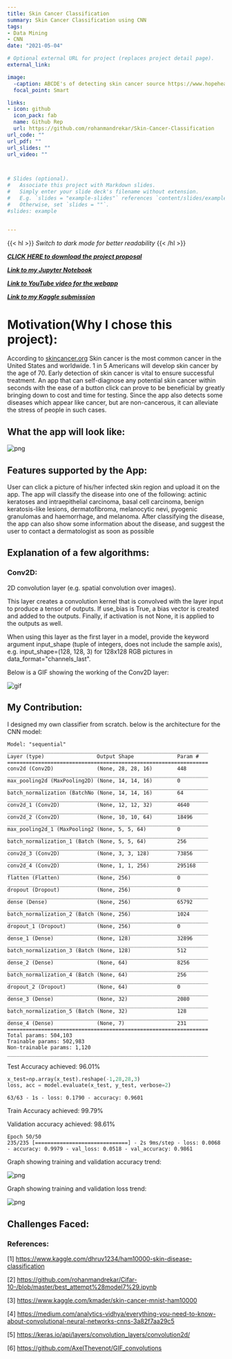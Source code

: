 ```yaml
---
title: Skin Cancer Classification
summary: Skin Cancer Classification using CNN
tags:
- Data Mining
- CNN
date: "2021-05-04"

# Optional external URL for project (replaces project detail page).
external_link:

image:
  -caption: ABCDE's of detecting skin cancer source https://www.hopehealthfnp.com/wp-content/uploads/2017/06/LSO-Skin-Cancer-Detection-Chart.png
  focal_point: Smart

links:
- icon: github
  icon_pack: fab
  name: Github Rep
  url: https://github.com/rohanmandrekar/Skin-Cancer-Classification
url_code: ""
url_pdf: ""
url_slides: ""
url_video: ""



# Slides (optional).
#   Associate this project with Markdown slides.
#   Simply enter your slide deck's filename without extension.
#   E.g. `slides = "example-slides"` references `content/slides/example-slides.md`.
#   Otherwise, set `slides = ""`.
#slides: example


---
```


{{< hl >}} _Switch to dark mode for better readability_ {{< /hl >}}

[_**CLICK HERE to download the project proposal**_](./ProjectProposalforSkinCancerClassification.pdf)

[_**Link to my Jupyter Notebook**_](https://github.com/rohanmandrekar/Skin-Cancer-Classification/blob/main/Skin_Cancer_Detection.ipynb)

[_**Link to YouTube video for the webapp**_](https://youtu.be/IWHKOQYbfP0)

[_**Link to my Kaggle submission**_](https://www.kaggle.com/rohanmandrekar/skin-cancer-classification-using-cnn-96-test-acc)

# Motivation(Why I chose this project):
According to [skincancer.org](https://www.skincancer.org/skin-cancer-information/skin-cancer-facts/) Skin cancer is the most common cancer in the United States and worldwide. 1 in 5 Americans will develop skin cancer by the age of 70. Early detection of skin cancer is vital to ensure successful treatment. An app that can self-diagnose any potential skin cancer within seconds with the ease of a button click can prove to be beneficial by greatly bringing down to cost and time for testing. Since the app also detects some diseases which appear like cancer, but are non-cancerous, it can alleviate the stress of people in such cases.

## What the app will look like:
![png](./app_demo.png) 

## Features supported by the App:
User can click a picture of his/her infected skin region and upload it on the app. 
The app will classify the disease into one of the following: actinic keratoses and 
intraepithelial carcinoma, basal cell carcinoma, benign keratosis-like lesions, 
dermatofibroma, melanocytic nevi, pyogenic granulomas and haemorrhage, 
and melanoma.
After classifying the disease, the app can also show some information about 
the disease, and suggest the user to contact a dermatologist as soon as 
possible

## Explanation of a few algorithms:
### Conv2D:
2D convolution layer (e.g. spatial convolution over images).

This layer creates a convolution kernel that is convolved with the layer input to produce a tensor of outputs. If use_bias is True, a bias vector is created and added to the outputs. Finally, if activation is not None, it is applied to the outputs as well.

When using this layer as the first layer in a model, provide the keyword argument input_shape (tuple of integers, does not include the sample axis), e.g. input_shape=(128, 128, 3) for 128x128 RGB pictures in data_format="channels_last".

Below is a GIF showing the working of the Conv2D layer:

![gif](./conv2d.gif)

## My Contribution:
I designed my own classifier from scratch. below is the architecture for the CNN model:

    Model: "sequential"
    _________________________________________________________________
    Layer (type)                 Output Shape              Param #   
    =================================================================
    conv2d (Conv2D)              (None, 28, 28, 16)        448       
    _________________________________________________________________
    max_pooling2d (MaxPooling2D) (None, 14, 14, 16)        0         
    _________________________________________________________________
    batch_normalization (BatchNo (None, 14, 14, 16)        64        
    _________________________________________________________________
    conv2d_1 (Conv2D)            (None, 12, 12, 32)        4640      
    _________________________________________________________________
    conv2d_2 (Conv2D)            (None, 10, 10, 64)        18496     
    _________________________________________________________________
    max_pooling2d_1 (MaxPooling2 (None, 5, 5, 64)          0         
    _________________________________________________________________
    batch_normalization_1 (Batch (None, 5, 5, 64)          256       
    _________________________________________________________________
    conv2d_3 (Conv2D)            (None, 3, 3, 128)         73856     
    _________________________________________________________________
    conv2d_4 (Conv2D)            (None, 1, 1, 256)         295168    
    _________________________________________________________________
    flatten (Flatten)            (None, 256)               0         
    _________________________________________________________________
    dropout (Dropout)            (None, 256)               0         
    _________________________________________________________________
    dense (Dense)                (None, 256)               65792     
    _________________________________________________________________
    batch_normalization_2 (Batch (None, 256)               1024      
    _________________________________________________________________
    dropout_1 (Dropout)          (None, 256)               0         
    _________________________________________________________________
    dense_1 (Dense)              (None, 128)               32896     
    _________________________________________________________________
    batch_normalization_3 (Batch (None, 128)               512       
    _________________________________________________________________
    dense_2 (Dense)              (None, 64)                8256      
    _________________________________________________________________
    batch_normalization_4 (Batch (None, 64)                256       
    _________________________________________________________________
    dropout_2 (Dropout)          (None, 64)                0         
    _________________________________________________________________
    dense_3 (Dense)              (None, 32)                2080      
    _________________________________________________________________
    batch_normalization_5 (Batch (None, 32)                128       
    _________________________________________________________________
    dense_4 (Dense)              (None, 7)                 231       
    =================================================================
    Total params: 504,103
    Trainable params: 502,983
    Non-trainable params: 1,120
    _________________________________________________________________
    

Test Accuracy achieved: 96.01%

```python
x_test=np.array(x_test).reshape(-1,28,28,3)
loss, acc = model.evaluate(x_test, y_test, verbose=2)
```

    63/63 - 1s - loss: 0.1790 - accuracy: 0.9601

Train Accuracy achieved: 99.79%

Validation accuracy achieved: 98.61% 

    Epoch 50/50
    235/235 [==============================] - 2s 9ms/step - loss: 0.0068 - accuracy: 0.9979 - val_loss: 0.0518 - val_accuracy: 0.9861  

Graph showing training and validation accuracy trend:

![png](./Skin_Cancer_Detection_20_0.png)

Graph showing training and validation loss trend:

![png](./Skin_Cancer_Detection_21_0.png)

## Challenges Faced:


### References:

[1] https://www.kaggle.com/dhruv1234/ham10000-skin-disease-classification

[2] https://github.com/rohanmandrekar/Cifar-10-/blob/master/best_attempt%28model7%29.ipynb

[3] https://www.kaggle.com/kmader/skin-cancer-mnist-ham10000

[4] https://medium.com/analytics-vidhya/everything-you-need-to-know-about-convolutional-neural-networks-cnns-3a82f7aa29c5

[5] https://keras.io/api/layers/convolution_layers/convolution2d/

[6] https://github.com/AxelThevenot/GIF_convolutions

